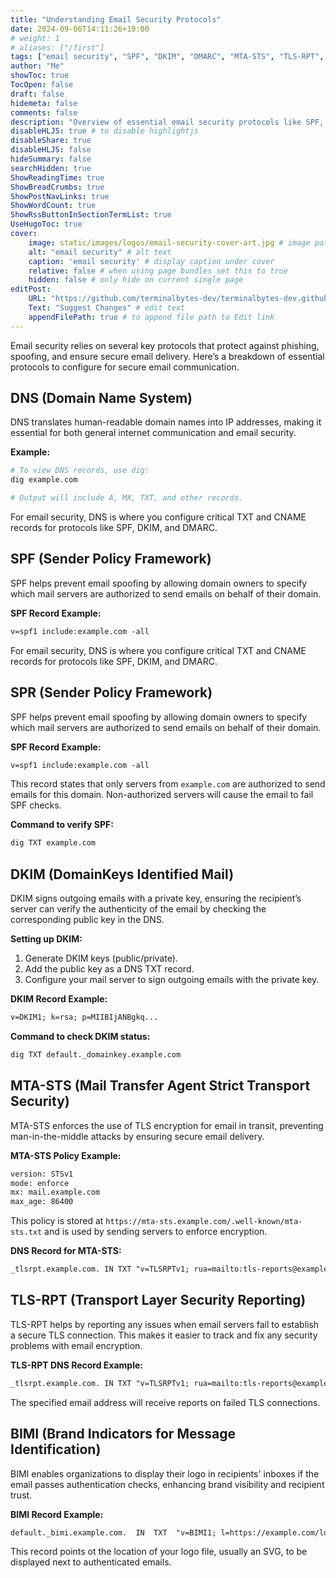 ```yaml
---
title: "Understanding Email Security Protocols"
date: 2024-09-06T14:11:26+10:00
# weight: 1
# aliases: ["/first"]
tags: ["email security", "SPF", "DKIM", "DMARC", "MTA-STS", "TLS-RPT", "BIMI", "DNS", "email authentication"]
author: "Me"
showToc: true
TocOpen: false
draft: false
hidemeta: false
comments: false
description: "Overview of essential email security protocols like SPF, DKIM, DMARC, MTA-STS, TLS-RPT, and BIMI to enhance email authentication and protection."
disableHLJS: true # to disable highlightjs
disableShare: true
disableHLJS: false
hideSummary: false
searchHidden: true
ShowReadingTime: true
ShowBreadCrumbs: true
ShowPostNavLinks: true
ShowWordCount: true
ShowRssButtonInSectionTermList: true
UseHugoToc: true
cover:
    image: static/images/logos/email-security-cover-art.jpg # image path/url
    alt: "email security" # alt text
    caption: 'email security' # display caption under cover
    relative: false # when using page bundles set this to true
    hidden: false # only hide on current single page
editPost:
    URL: "https://github.com/terminalbytes-dev/terminalbytes-dev.github.io/tree/main/content"
    Text: "Suggest Changes" # edit text
    appendFilePath: true # to append file path to Edit link
---
```


Email security relies on several key protocols that protect against phishing, spoofing, and ensure secure email delivery. Here’s a breakdown of essential protocols to configure for secure email communication.

## DNS (Domain Name System)

DNS translates human-readable domain names into IP addresses, making it essential for both general internet communication and email security.

**Example:**

```sh
# To view DNS records, use dig:
dig example.com

# Output will include A, MX, TXT, and other records.
```

For email security, DNS is where you configure critical TXT and CNAME records for protocols like SPF, DKIM, and DMARC.

## SPF (Sender Policy Framework)

SPF helps prevent email spoofing by allowing domain owners to specify which mail servers are authorized to send emails on behalf of their domain.

**SPF Record Example:**

```txt
v=spf1 include:example.com -all
```

For email security, DNS is where you configure critical TXT and CNAME records for protocols like SPF, DKIM, and DMARC.

## SPR (Sender Policy Framework)

SPF helps prevent email spoofing by allowing domain owners to specify which mail servers are authorized to send emails on behalf of their domain.

**SPF Record Example:**

```txt
v=spf1 include:example.com -all
```

This record states that only servers from `example.com` are authorized to send emails for this domain. Non-authorized servers will cause the email to fail SPF checks.

**Command to verify SPF:**

```sh
dig TXT example.com
```

## DKIM (DomainKeys Identified Mail)

DKIM signs outgoing emails with a private key, ensuring the recipient’s server can verify the authenticity of the email by checking the corresponding public key in the DNS.

**Setting up DKIM:**
1. Generate DKIM keys (public/private).
1. Add the public key as a DNS TXT record.
1. Configure your mail server to sign outgoing emails with the private key.

**DKIM Record Example:**

```txt
v=DKIM1; k=rsa; p=MIIBIjANBgkq...
```

**Command to check DKIM status:**

```sh
dig TXT default._domainkey.example.com
```

## MTA-STS (Mail Transfer Agent Strict Transport Security)

MTA-STS enforces the use of TLS encryption for email in transit, preventing man-in-the-middle attacks by ensuring secure email delivery.

**MTA-STS Policy Example:**

```txt
version: STSv1
mode: enforce
mx: mail.example.com
max_age: 86400
```

This policy is stored at `https://mta-sts.example.com/.well-known/mta-sts.txt` and is used by sending servers to enforce encryption.

**DNS Record for MTA-STS:**

```txt
_tlsrpt.example.com. IN TXT "v=TLSRPTv1; rua=mailto:tls-reports@example.com"
```

## TLS-RPT (Transport Layer Security Reporting)

TLS-RPT helps by reporting any issues when email servers fail to establish a secure TLS connection. This makes it easier to track and fix any security problems with email encryption.

**TLS-RPT DNS Record Example:**

```txt
_tlsrpt.example.com. IN TXT "v=TLSRPTv1; rua=mailto:tls-reports@example.com"
```

The specified email address will receive reports on failed TLS connections.

## BIMI (Brand Indicators for Message Identification)

BIMI enables organizations to display their logo in recipients' inboxes if the email passes authentication checks, enhancing brand visibility and recipient trust.

**BIMI Record Example:**

```txt
default._bimi.example.com.  IN  TXT  "v=BIMI1; l=https://example.com/logo.svg"
```

This record points ot the location of your logo file, usually an SVG, to be displayed next to authenticated emails.

